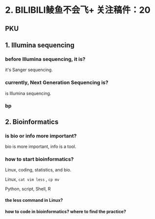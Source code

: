 # 2. BILIBILI鲮鱼不会飞+ 关注稿件：20

## PKU

## 1. Illumina sequencing

### before Illumina sequencing, it is?

it's Sanger sequencing.

### currently, Next Generation Sequencing is?

is Illumina sequencing.

### bp

## 2. Bioinformatics

### is bio or info more important?

bio is more important, info is a tool.

### how to start bioinformatics?

Linux, coding, statistics, and bio.

Linux, `cat vim less` , `cp mv` 

Python, script, Shell, R

 

#### the less command in Linux?

#### how to code in bioinformatics? where to find the practice?





